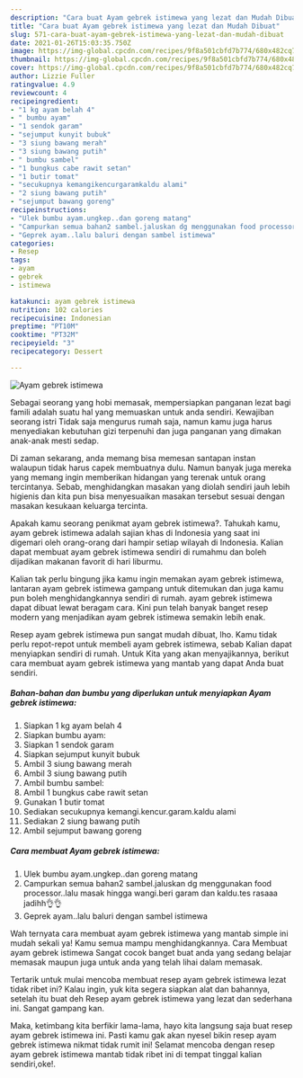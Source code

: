 ```yaml
---
description: "Cara buat Ayam gebrek istimewa yang lezat dan Mudah Dibuat"
title: "Cara buat Ayam gebrek istimewa yang lezat dan Mudah Dibuat"
slug: 571-cara-buat-ayam-gebrek-istimewa-yang-lezat-dan-mudah-dibuat
date: 2021-01-26T15:03:35.750Z
image: https://img-global.cpcdn.com/recipes/9f8a501cbfd7b774/680x482cq70/ayam-gebrek-istimewa-foto-resep-utama.jpg
thumbnail: https://img-global.cpcdn.com/recipes/9f8a501cbfd7b774/680x482cq70/ayam-gebrek-istimewa-foto-resep-utama.jpg
cover: https://img-global.cpcdn.com/recipes/9f8a501cbfd7b774/680x482cq70/ayam-gebrek-istimewa-foto-resep-utama.jpg
author: Lizzie Fuller
ratingvalue: 4.9
reviewcount: 4
recipeingredient:
- "1 kg ayam belah 4"
- " bumbu ayam"
- "1 sendok garam"
- "sejumput kunyit bubuk"
- "3 siung bawang merah"
- "3 siung bawang putih"
- " bumbu sambel"
- "1 bungkus cabe rawit setan"
- "1 butir tomat"
- "secukupnya kemangikencurgaramkaldu alami"
- "2 siung bawang putih"
- "sejumput bawang goreng"
recipeinstructions:
- "Ulek bumbu ayam.ungkep..dan goreng matang"
- "Campurkan semua bahan2 sambel.jaluskan dg menggunakan food processor..lalu masak hingga wangi.beri garam dan kaldu.tes rasaaa jadihh👌👌"
- "Geprek ayam..lalu baluri dengan sambel istimewa"
categories:
- Resep
tags:
- ayam
- gebrek
- istimewa

katakunci: ayam gebrek istimewa 
nutrition: 102 calories
recipecuisine: Indonesian
preptime: "PT10M"
cooktime: "PT32M"
recipeyield: "3"
recipecategory: Dessert

---
```



![Ayam gebrek istimewa](https://img-global.cpcdn.com/recipes/9f8a501cbfd7b774/680x482cq70/ayam-gebrek-istimewa-foto-resep-utama.jpg)

Sebagai seorang yang hobi memasak, mempersiapkan panganan lezat bagi famili adalah suatu hal yang memuaskan untuk anda sendiri. Kewajiban seorang istri Tidak saja mengurus rumah saja, namun kamu juga harus menyediakan kebutuhan gizi terpenuhi dan juga panganan yang dimakan anak-anak mesti sedap.

Di zaman  sekarang, anda memang bisa memesan santapan instan walaupun tidak harus capek membuatnya dulu. Namun banyak juga mereka yang memang ingin memberikan hidangan yang terenak untuk orang tercintanya. Sebab, menghidangkan masakan yang diolah sendiri jauh lebih higienis dan kita pun bisa menyesuaikan masakan tersebut sesuai dengan masakan kesukaan keluarga tercinta. 



Apakah kamu seorang penikmat ayam gebrek istimewa?. Tahukah kamu, ayam gebrek istimewa adalah sajian khas di Indonesia yang saat ini digemari oleh orang-orang dari hampir setiap wilayah di Indonesia. Kalian dapat membuat ayam gebrek istimewa sendiri di rumahmu dan boleh dijadikan makanan favorit di hari liburmu.

Kalian tak perlu bingung jika kamu ingin memakan ayam gebrek istimewa, lantaran ayam gebrek istimewa gampang untuk ditemukan dan juga kamu pun boleh menghidangkannya sendiri di rumah. ayam gebrek istimewa dapat dibuat lewat beragam cara. Kini pun telah banyak banget resep modern yang menjadikan ayam gebrek istimewa semakin lebih enak.

Resep ayam gebrek istimewa pun sangat mudah dibuat, lho. Kamu tidak perlu repot-repot untuk membeli ayam gebrek istimewa, sebab Kalian dapat menyiapkan sendiri di rumah. Untuk Kita yang akan menyajikannya, berikut cara membuat ayam gebrek istimewa yang mantab yang dapat Anda buat sendiri.

<!--inarticleads1-->

##### Bahan-bahan dan bumbu yang diperlukan untuk menyiapkan Ayam gebrek istimewa:

1. Siapkan 1 kg ayam belah 4
1. Siapkan  bumbu ayam:
1. Siapkan 1 sendok garam
1. Siapkan sejumput kunyit bubuk
1. Ambil 3 siung bawang merah
1. Ambil 3 siung bawang putih
1. Ambil  bumbu sambel:
1. Ambil 1 bungkus cabe rawit setan
1. Gunakan 1 butir tomat
1. Sediakan secukupnya kemangi.kencur.garam.kaldu alami
1. Sediakan 2 siung bawang putih
1. Ambil sejumput bawang goreng




<!--inarticleads2-->

##### Cara membuat Ayam gebrek istimewa:

1. Ulek bumbu ayam.ungkep..dan goreng matang
1. Campurkan semua bahan2 sambel.jaluskan dg menggunakan food processor..lalu masak hingga wangi.beri garam dan kaldu.tes rasaaa jadihh👌👌
1. Geprek ayam..lalu baluri dengan sambel istimewa




Wah ternyata cara membuat ayam gebrek istimewa yang mantab simple ini mudah sekali ya! Kamu semua mampu menghidangkannya. Cara Membuat ayam gebrek istimewa Sangat cocok banget buat anda yang sedang belajar memasak maupun juga untuk anda yang telah lihai dalam memasak.

Tertarik untuk mulai mencoba membuat resep ayam gebrek istimewa lezat tidak ribet ini? Kalau ingin, yuk kita segera siapkan alat dan bahannya, setelah itu buat deh Resep ayam gebrek istimewa yang lezat dan sederhana ini. Sangat gampang kan. 

Maka, ketimbang kita berfikir lama-lama, hayo kita langsung saja buat resep ayam gebrek istimewa ini. Pasti kamu gak akan nyesel bikin resep ayam gebrek istimewa nikmat tidak rumit ini! Selamat mencoba dengan resep ayam gebrek istimewa mantab tidak ribet ini di tempat tinggal kalian sendiri,oke!.

